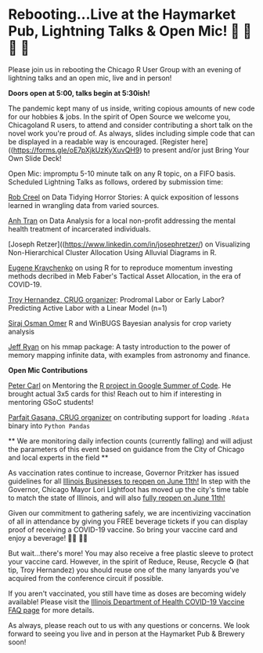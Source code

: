 # Rebooting...Live at the Haymarket Pub, Lightning Talks & Open Mic! 🎉 🍻 🎉 🍷

Please join us in rebooting the Chicago R User Group with an evening of lightning talks and an open mic, live and in person!

**Doors open at 5:00, talks begin at 5:30ish!**

The pandemic kept many of us inside, writing copious amounts of new code for our hobbies & jobs. In the spirit of Open Source we welcome you, Chicagoland R users, to attend and consider contributing a short talk on the novel work you're proud of. As always, slides including simple code that can be displayed in a readable way is encouraged. [Register here]((https://forms.gle/oE7pXjkUzKyXuvQH9) to present and/or just Bring Your Own Slide Deck! 

Open Mic: impromptu 5-10 minute talk on any R topic, on a FIFO basis. Scheduled Lightning Talks as follows, ordered by submission time:

[Rob Creel](https://www.linkedin.com/in/robcreel/) on Data Tidying Horror Stories: A quick exposition of lessons learned in wrangling data from varied sources.

[Anh Tran](https://www.linkedin.com/in/anh-n-tran/) on Data Analysis for a local non-profit addressing the mental health treatment of incarcerated individuals.

[Joseph Retzer]((https://www.linkedin.com/in/josephretzer/) on Visualizing Non-Hierarchical Cluster Allocation Using Alluvial Diagrams in R.

[Eugene Kravchenko](https://www.linkedin.com/in/eugenekravchenko/) on using R for to reproduce momentum investing methods decribed in Meb Faber's Tactical Asset Allocation, in the era of COVID-19.

[Troy Hernandez, CRUG organizer](https://www.linkedin.com/in/troy-hernandez/): Prodromal Labor or Early Labor? Predicting Active Labor with a Linear Model (n=1)

[Siraj  Osman Omer](https://www.linkedin.com/in/siraj-osman-omer-67aaa527/) R and WinBUGS Bayesian analysis for crop variety analysis 

[Jeff Ryan](https://www.linkedin.com/in/jeffreyaryan/) on his mmap package: A tasty introduction to the power of memory mapping infinite data, with examples from astronomy and finance.

**Open Mic Contributions**

[Peter Carl](https://www.linkedin.com/in/peter-carl/) on Mentoring the [R project in Google Summer of Code](https://github.com/rstats-gsoc/). He brought actual 3x5 cards for this! Reach out to him if interesting in mentoring GSoC students!

[Parfait Gasana, CRUG organizer](https://www.linkedin.com/in/parfait-gasana-700b8012/) on contributing support for loading `.Rdata` binary into `Python Pandas`


** We are monitoring daily infection counts (currently falling) and will adjust the parameters of this event based on guidance from the City of Chicago and local experts in the field **

As vaccination rates continue to increase, Governor Pritzker has issued guidelines for all [Illinois Businesses to reopen on June 11th!](https://www2.illinois.gov/Pages/news-item.aspx?ReleaseID=23399)
In step with the Governor, Chicago Mayor Lori Lightfoot has moved up the city's time table to match the state of Illinois, and will also [fully reopen on June 11th!](https://www.reuters.com/world/us/chicago-reopen-fully-june-11-mayor-says-2021-06-04/)

Given our commitment to gathering safely, we are incentivizing vaccination of all in attendance by giving you FREE beverage tickets if you can display proof of receiving a COVID-19 vaccine. So bring your vaccine card and enjoy a beverage! 🍷🍻 🍷🍻

But wait...there's more! You may also receive a free plastic sleeve to protect your vaccine card. However, in the spirit of Reduce, Reuse, Recycle ♻ (hat tip, Troy Hernandez) you should reuse one of the many lanyards you've acquired from the conference circuit if possible.

If you aren't vaccinated, you still have time as doses are becoming widely available! Please visit the [Illinois Department of Health COVID-19 Vaccine FAQ page](https://www.dph.illinois.gov/covid19/vaccine-faq) for more details. 

As always, please reach out to us with any questions or concerns. We look forward to seeing you live and in person at the Haymarket Pub & Brewery soon!